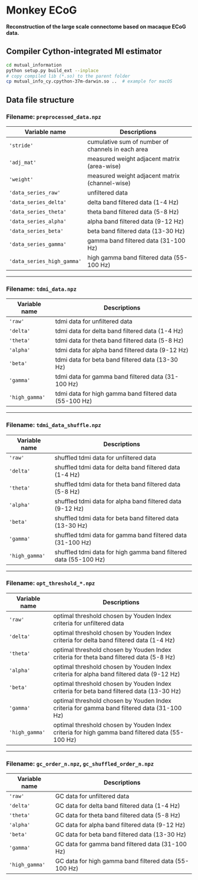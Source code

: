 # Monkey ECoG

**Reconstruction of the large scale connectome based on macaque ECoG data.**

## Compiler Cython-integrated MI estimator

```bash
cd mutual_information
python setup.py build_ext --inplace
# copy compiled lib (*.so) to the parent folder
cp mutual_info_cy.cpython-37m-darwin.so ..  # example for macOS
```

## Data file structure

### Filename: `preprocessed_data.npz`

| Variable name            | Descriptions                                     |
| ------------------------ | ------------------------------------------------ |
|`'stride'`                | cumulative sum of number of channels in each area|
|`'adj_mat'`               | measured weight adjacent matrix (area-wise)      |
|`'weight'`                | measured weight adjacent matrix (channel-wise)   |
|`'data_series_raw'`       | unfiltered data                                  |
|`'data_series_delta'`     | delta band filtered data  (1-4 Hz)               |
|`'data_series_theta'`     | theta band filtered data  (5-8 Hz)               |
|`'data_series_alpha'`     | alpha band filtered data  (9-12 Hz)              |
|`'data_series_beta'`      | beta  band filtered data  (13-30 Hz)             |
|`'data_series_gamma'`     | gamma band filtered data  (31-100 Hz)            |
|`'data_series_high_gamma'`| high gamma band filtered data  (55-100 Hz)       |

---

### Filename: `tdmi_data.npz`

| Variable name | Descriptions                                             |
| ------------- | -------------------------------------------------------- |
|`'raw'`        | tdmi data for unfiltered data                            |
|`'delta'`      | tdmi data for delta band filtered data  (1-4 Hz)         |
|`'theta'`      | tdmi data for theta band filtered data  (5-8 Hz)         |
|`'alpha'`      | tdmi data for alpha band filtered data  (9-12 Hz)        |
|`'beta'`       | tdmi data for beta  band filtered data  (13-30 Hz)       |
|`'gamma'`      | tdmi data for gamma band filtered data  (31-100 Hz)      |
|`'high_gamma'` | tdmi data for high gamma band filtered data  (55-100 Hz) |

---

### Filename: `tdmi_data_shuffle.npz`

| Variable name | Descriptions                                                      |
| ------------- | ----------------------------------------------------------------- |
|`'raw'`        | shuffled tdmi data for unfiltered data                            |
|`'delta'`      | shuffled tdmi data for delta band filtered data  (1-4 Hz)         |
|`'theta'`      | shuffled tdmi data for theta band filtered data  (5-8 Hz)         |
|`'alpha'`      | shuffled tdmi data for alpha band filtered data  (9-12 Hz)        |
|`'beta'`       | shuffled tdmi data for beta  band filtered data  (13-30 Hz)       |
|`'gamma'`      | shuffled tdmi data for gamma band filtered data  (31-100 Hz)      |
|`'high_gamma'` | shuffled tdmi data for high gamma band filtered data  (55-100 Hz) |

---

### Filename: `opt_threshold_*.npz`

| Variable name | Descriptions                                                                                     |
| ------------- | ------------------------------------------------------------------------------------------------ |
|`'raw'`        | optimal threshold chosen by Youden Index criteria for unfiltered data                            |
|`'delta'`      | optimal threshold chosen by Youden Index criteria for delta band filtered data  (1-4 Hz)         |
|`'theta'`      | optimal threshold chosen by Youden Index criteria for theta band filtered data  (5-8 Hz)         |
|`'alpha'`      | optimal threshold chosen by Youden Index criteria for alpha band filtered data  (9-12 Hz)        |
|`'beta'`       | optimal threshold chosen by Youden Index criteria for beta  band filtered data  (13-30 Hz)       |
|`'gamma'`      | optimal threshold chosen by Youden Index criteria for gamma band filtered data  (31-100 Hz)      |
|`'high_gamma'` | optimal threshold chosen by Youden Index criteria for high gamma band filtered data  (55-100 Hz) |

---

### Filename: `gc_order_n.npz`, `gc_shuffled_order_n.npz`

| Variable name | Descriptions                                                      |
| ------------- | ----------------------------------------------------------------- |
|`'raw'`        | GC data for unfiltered data                                       |
|`'delta'`      | GC data for delta band filtered data  (1-4 Hz)                    |
|`'theta'`      | GC data for theta band filtered data  (5-8 Hz)                    |
|`'alpha'`      | GC data for alpha band filtered data  (9-12 Hz)                   |
|`'beta'`       | GC data for beta  band filtered data  (13-30 Hz)                  |
|`'gamma'`      | GC data for gamma band filtered data  (31-100 Hz)                 |
|`'high_gamma'` | GC data for high gamma band filtered data  (55-100 Hz)            |
